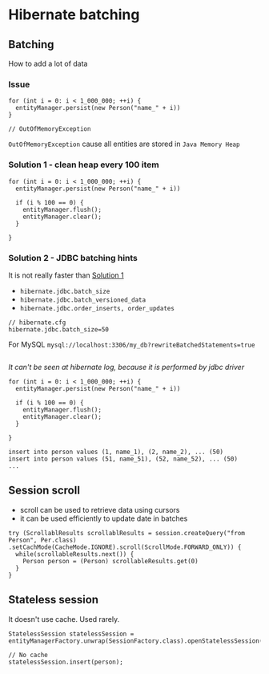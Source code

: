 # Hibernate batching

## Batching

How to add a lot of data

### Issue

```
for (int i = 0: i < 1_000_000; ++i) {
  entityManager.persist(new Person("name_" + i))
}

// OutOfMemoryException
```

`OutOfMemoryException` cause all entities are stored in `Java Memory Heap`

### Solution 1 - clean heap every 100 item

```
for (int i = 0: i < 1_000_000; ++i) {
  entityManager.persist(new Person("name_" + i))
  
  if (i % 100 == 0) {
    entityManager.flush();
    entityManager.clear();
  }
  
}

```

### Solution 2 - JDBC batching hints

It is not really faster than [Solution 1](solution-1)

* `hibernate.jdbc.batch_size`
* `hibernate.jdbc.batch_versioned_data`
* `hibernate.jdbc.order_inserts, order_updates`

```
// hibernate.cfg
hibernate.jdbc.batch_size=50
```

For MySQL `mysql://localhost:3306/my_db?rewriteBatchedStatements=true`

```

```

*It can't be seen at hibernate log, because it is performed by jdbc driver*


```
for (int i = 0: i < 1_000_000; ++i) {
  entityManager.persist(new Person("name_" + i))
  
  if (i % 100 == 0) {
    entityManager.flush();
    entityManager.clear();
  }
  
}
```

```
insert into person values (1, name_1), (2, name_2), ... (50)
insert into person values (51, name_51), (52, name_52), ... (50)
...
```

## Session scroll

* scroll can be used to retrieve data using cursors
* it can be used efficiently to update date in batches

```
try (ScrollablResults scrollablResults = session.createQuery("from Person", Per.class)
.setCachMode(CacheMode.IGNORE).scroll(ScrollMode.FORWARD_ONLY)) {
  while(scrollableResults.next()) {
    Person person = (Person) scrollableResults.get(0)
  }
}
```

## Stateless session

It doesn't use cache. Used rarely.

```
StatelessSession statelessSession = entityManagerFactory.unwrap(SessionFactory.class).openStatelessSession()

// No cache
statelessSession.insert(person);

```